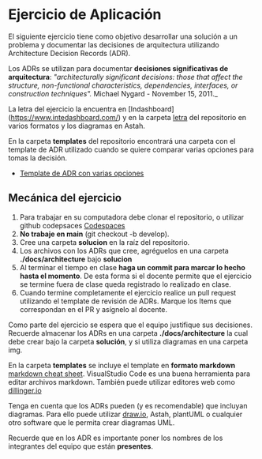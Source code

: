 # Ejercicio de Aplicación

El siguiente ejercicio tiene como objetivo desarrollar una solución a un problema y documentar las decisiones de arquitectura utilizando Architecture Decision Records (ADR).

Los ADRs se utilizan para documentar **decisiones significativas de arquitectura**: _"architecturally significant decisions: those that affect the structure, non-functional characteristics, dependencies, interfaces, or construction techniques"._  Michael Nygard - November 15, 2011._

La letra del ejercicio la encuentra en [Indashboard] (<https://www.intedashboard.com/>) y en la carpeta [letra](./letra/) del repositorio en varios formatos y los diagramas en Astah.

En la carpeta __templates__ del repositorio encontrará una carpeta con el template de ADR utilizado cuando se quiere comparar varias opciones para tomas la decisión.
  
- [Template de ADR con varias opciones](./templates/templateCompleto/Template_ADR_madr_Adaptado.md)


## Mecánica del ejercicio  
1. Para trabajar en su computadora debe clonar el repositorio, o  utilizar github codepsaces [Codespaces](instructions/img/Codespaces.png)
2. **No trabaje en main** (git checkout -b develop).
3. Cree una carpeta __solucion__ en la raíz del repositorio.
4. Los archivos con los ADRs que cree, agréguelos en una carpeta __./docs/architecture__ bajo **solucion**  
5. Al terminar el tiempo en clase __haga un commit para marcar lo hecho hasta el momento__. De esta forma si el docente permite que el ejercicio se termine fuera de clase queda registrado lo realizado en clase. 
6. Cuando termine completamente el ejercicio realice un pull request utilizando el template de revisión de ADRs. Marque los Items que correspondan en el PR y asígnelo al docente.

Como parte del ejercicio se espera que el equipo justifique sus decisiones. Recuerde almacenar los ADRs en una carpeta __./docs/architecture__ la cual debe crear bajo la carpeta __solución__, y si utiliza diagramas en una carpeta img.

En la carpeta __templates__ se incluye el template en  **formato markdown** [markdown cheat sheet](https://www.markdownguide.org/cheat-sheet/). VisualStudio Code es una buena herramienta para editar archivos markdown. También puede utilizar editores web como [dillinger.io](https://dillinger.io/)  

Tenga en cuenta que los ADRs pueden (y es recomendable) que incluyan diagramas. Para ello puede utilizar [draw.io](https://app.diagrams.net/), Astah, plantUML o cualquier otro software que le permita crear diagramas UML.

Recuerde que en los ADR es importante poner los nombres de los integrantes del equipo que están **presentes**.
